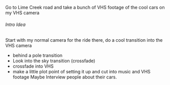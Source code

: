 Go to Lime Creek road and take a bunch of VHS footage of the cool cars on my VHS camera

###### Intro Idea
Start with my normal camera for the ride there, do a cool transition into the VHS camera
- behind a pole transition
- Look into the sky transition (crossfade)
- crossfade into VHS
- make a little plot point of setting it up and cut into music and VHS footage
Maybe Interview people about their cars. 